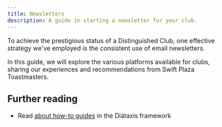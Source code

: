 ```yaml
---
title: Newsletters
description: A guide in starting a newsletter for your club.
---
```


To achieve the prestigious status of a Distinguished Club, one effective strategy we've employed is the consistent use of email newsletters. 

In this guide, we will explore the various platforms available for clubs, sharing our experiences and recommendations from Swift Plaza Toastmasters.


## Further reading

- Read [about how-to guides](https://diataxis.fr/how-to-guides/) in the Diátaxis framework
